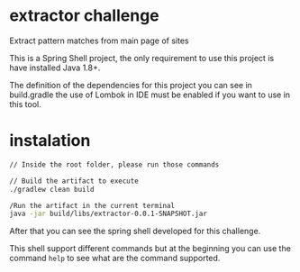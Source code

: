 # extractor challenge
Extract pattern matches from main page of sites

This is a Spring Shell project, the only requirement to use this project 
is have installed Java 1.8+.

The definition of the dependencies for this project you can see in build.gradle 
the use of Lombok in IDE must be enabled if you want to use in this tool.

# instalation

```bash
// Inside the root folder, please run those commands

// Build the artifact to execute
./gradlew clean build

/Run the artifact in the current terminal
java -jar build/libs/extractor-0.0.1-SNAPSHOT.jar
```

After that you can see the spring shell developed for this challenge.

This shell support different commands but at the beginning you can use 
the command `help` to see what are the command supported.
